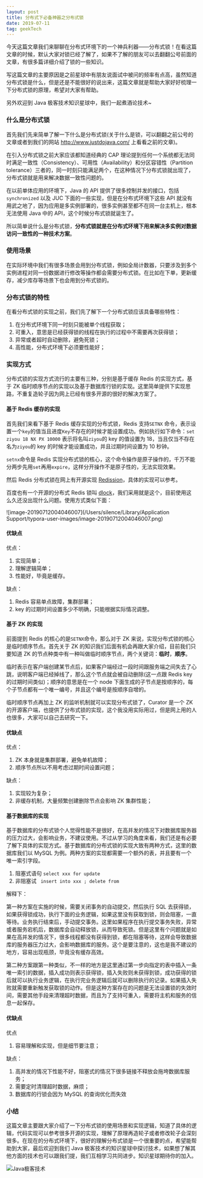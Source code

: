 ```yaml
---
layout: post
title: 分布式下必备神器之分布式锁
date: 2019-07-11
tag: geekTech
---
```


今天这篇文章我们来聊聊在分布式环境下的一个神兵利器——分布式锁！在看这篇文章的时候，默认大家对锁已经了解了，如果不了解的朋友可以去翻翻公号前面的文章，有很多篇详细介绍了锁的一些知识。

写这篇文章的主要原因是之前星球中有朋友说面试中被问的频率有点高，虽然知道分布式锁是什么，但是还是不能很好的说出来，这篇文章就是帮助大家好好梳理一下分布式锁的原理，希望对大家有帮助。

另外欢迎到 Java 极客技术知识星球中，我们一起煮酒论技术~


### 什么是分布式锁

首先我们先来简单了解一下什么是分布式锁(关于什么是锁，可以翻翻之前公号的文章或者到我们的网站 http://www.justdojava.com/ 上看看之前的文章)。

在引入分布式锁之前大家应该都知道经典的 CAP 理论提到任何一个系统都无法同时满足一致性（Consistency）、可用性（Availability）和分区容错性（Partition tolerance）三者的，同一时刻只能满足两个，在这种情况下分布式锁就出现了，分布式锁就是用来解决数据一致性问题的。

在以前单体应用的环境下，Java 的 API 提供了很多控制并发的接口，包括 `synchronized` 以及 JUC 下面的一些实现，但是在分布式环境下这些 API 就没有用武之地了，因为应用是多实例部署的，很多实例甚至都不在同一台主机上，根本无法使用 Java 中的 API，这个时候分布式锁就诞生了。

所以简单说什么是分布式锁，**分布式锁就是在分布式环境下用来解决多实例对数据访问一致性的一种技术方案**。

### 使用场景

在实际环境中我们有很多场景会用到分布式锁，例如全局计数器，只要涉及到多个实例进程对同一份数据进行修改等操作都会需要分布式锁。在比如在下单，更新缓存，减少库存等场景下也会用到分布式锁的。

### 分布式锁的特性

在看分布式锁的实现之前，我们先了解下一个分布式锁应该具备哪些特性：

1. 在分布式环境下同一时刻只能被单个线程获取；
2. 可重入，意思是已经获得锁的线程在执行的过程中不需要再次获得锁；
3. 异常或者超时自动删除，避免死锁；
4. 高性能，分布式环境下必须要性能好；

### 实现方式

分布式锁的实现方式流行的主要有三种，分别是基于缓存 Redis 的实现方式，基于 ZK 临时顺序节点的实现以及基于数据库行锁的实现。这里简单提供下实现思路，不重复造轮子因为网上已经有很多开源的很好的解决方案了。

#### 基于 Redis 缓存的实现

首先我们来看下基于 Redis 缓存实现的分布式锁，Redis 支持`SETNX` 命令，表示设置一个`key`的值当且进度`Key`不存在的时候才能设置成功。例如执行如下命令：`set ziyou 18 NX PX 10000` 表示将名叫`ziyou`的 key 的值设置为 18，当且仅当不存在名为`ziyou`的 key 的时候才能设置成功，并且过期时间设置为 10 秒钟。

`setnx`命令是 Redis 实现分布式锁的核心，这个命令操作是原子操作的，千万不能分两步先用`set`再用`expire`，这样分开操作不是原子性的，无法实现效果。

然后 Redis 分布式锁在网上有开源实现 [Redission](https://github.com/redisson/redisson)，具体的实现可以参考。

百度也有一个开源的分布式 Redis 锁叫 [dlock](https://github.com/baidu/dlock)，我们采用就是这个，目前使用这么久还没出现什么问题。使用方式类似下面：

![image-20190712004046007](/Users/silence/Library/Application Support/typora-user-images/image-20190712004046007.png)

#### 优缺点

优点：

1. 实现简单；
2. 理解逻辑简单；
3. 性能好，毕竟是缓存。

缺点：

1. Redis 容易单点故障，集群部署；
2. key 的过期时间设置多少不明确，只能根据实际情况调整。

#### 基于 ZK 的实现

前面提到 Redis 的核心的是`SETNX`命令，那么对于 ZK 来说，实现分布式锁的核心是临时顺序节点。首先关于 ZK 的知识我们后面有机会再跟大家介绍，目前我们只要知道 ZK 的节点种类中有一种叫做临时顺序节点，两个关键词：**临时**，**顺序**。

临时表示在客户端创建某节点后，如果客户端经过一段时间跟服务端之间失去了心跳，说明客户端已经掉线了，那么这个节点就会被自动删除(这一点跟 Redis key 的过期时间类似)；顺序的意思是在一个 node 下面生成的子节点是按顺序的，每个子节点都有一个唯一编号，并且这个编号是按顺序自增的。

临时顺序节点再加上 ZK 的监听机制就可以实现分布式锁了，Curator 是一个 ZK 的开源客户端，也提供了分布式锁的实现，这个我没用实际用过，但是网上用的人也很多，大家可以自己去研究一下。

#### 优缺点

优点：

1. ZK 本身就是集群部署，避免单机故障；
2. 顺序节点所以不用考虑过期时间设置问题；

缺点：

1. 实现较为复杂；
2. 非缓存机制，大量频繁创建删除节点会影响 ZK 集群性能；

#### 基于数据库的实现

基于数据库的分布式锁个人觉得性能不是很好，在高并发的情况下对数据库服务器的压力过大，会影响业务，不建议使用。不过从学习的角度来看，我们还是有必要了解下具体的实现方式。基于数据库的分布式锁的实现大致有两种方式，这里的数据库我们以 MySQL 为例。两种方案的实现都需要一个额外的表，并且要有一个唯一索引字段。

1. 阻塞式语句 `select xxx for update`
2. 非阻塞试 ` insert into xxx ; delete from`

解释下：

第一种方案在实施的时候，需要关闭事务的自动提交，然后执行 SQL 去获得锁，如果获得锁成功，执行下面的业务逻辑，如果这里没有获取到锁，则会阻塞，一直等待。业务执行结束后，手动提交事务。这里如果程序在执行提交事务失败，异常或者服务宕机后，数据库会自动释放锁，从而导致死锁。但是这里有个问题就是如果在高并发的情况下，很多线程都没有获得到锁，都在阻塞等待，这样会导致数据库的服务器压力过大，会影响数据库的服务。这个是要注意的，这也是我不建议的地方，容易出现瓶颈，毕竟没有缓存高效。

第二种方案跟第一种类似，不一样的地方是这里通过第一步向指定的表中插入一条唯一索引的数据，插入成功则表示获得锁，插入失败则未获得到锁，成功获得的锁后就可以执行业务逻辑，在执行完业务逻辑后就可以删除执行的记录。如果插入失败就需要重新触发获取锁的动作。但是这种方案存在的问题是无法设置锁的失效时间，需要其他手段来清理超时数据，而且为了支持可重入，需要将主机和服务的信息一起保存。

#### 优缺点

优点

1. 容易理解和实现，但是细节要注意；

缺点：

1. 高并发的情况下性能不好，阻塞式的情况下很多链接不释放会拖垮数据库服务；
2. 需要定时清理超时数据，麻烦；
3. 数据库的行锁会因为 MySQL 的查询优化而失效



### 小结

这篇文章主要跟大家介绍了一下分布式锁的使用场景和实现逻辑，知道了具体的逻辑，代码实现可以参考很多开源的实现，理解了原理再造轮子或者修改轮子会深刻很多。在现在的分布式环境下，很好的理解分布式锁是一个很重要的点，希望能帮助到大家，最后欢迎到我们 Java 极客技术的知识星球中探讨技术，如果想了解其他方面的技术也可以跟我们提，我们互相学习共同进步。知识星球期待你的加入。

![Java极客技术](https://zxsilence.cn/images/posts/ziyou.png)

